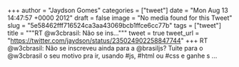 
+++
author = "Jaydson Gomes"
categories = ["tweet"]
date = "Mon Aug 13 14:47:57 +0000 2012"
draft = false
image = "No media found for this Tweet"
slug = "5e58462fff716524ca3aa43069bcb1ffce6cc77b"
tags = ["tweet"]
title = """RT @w3cbrasil: Não se ins..."""
tweet = true
tweet_url = "https://twitter.com/jaydson/status/235024902258847744"
+++
RT @w3cbrasil: Não se inscreveu ainda para a @brasiljs? Tuite para o @w3cbrasil o seu motivo pra ir, usando #js, #html ou #css e ganhe s ...
